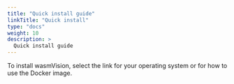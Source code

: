 ```yaml
---
title: "Quick install guide"
linkTitle: "Quick install"
type: "docs"
weight: 10
description: >
  Quick install guide
---
```


To install wasmVision, select the link for your operating system or for how to use the Docker image.
